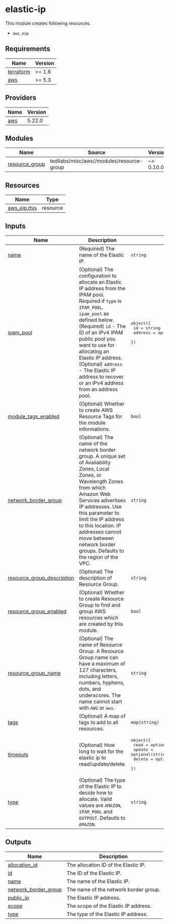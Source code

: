 # elastic-ip

This module creates following resources.

- `aws_eip`

<!-- BEGINNING OF PRE-COMMIT-TERRAFORM DOCS HOOK -->
## Requirements

| Name | Version |
|------|---------|
| <a name="requirement_terraform"></a> [terraform](#requirement\_terraform) | >= 1.6 |
| <a name="requirement_aws"></a> [aws](#requirement\_aws) | >= 5.3 |

## Providers

| Name | Version |
|------|---------|
| <a name="provider_aws"></a> [aws](#provider\_aws) | 5.22.0 |

## Modules

| Name | Source | Version |
|------|--------|---------|
| <a name="module_resource_group"></a> [resource\_group](#module\_resource\_group) | tedilabs/misc/aws//modules/resource-group | ~> 0.10.0 |

## Resources

| Name | Type |
|------|------|
| [aws_eip.this](https://registry.terraform.io/providers/hashicorp/aws/latest/docs/resources/eip) | resource |

## Inputs

| Name | Description | Type | Default | Required |
|------|-------------|------|---------|:--------:|
| <a name="input_name"></a> [name](#input\_name) | (Required) The name of the Elastic IP. | `string` | n/a | yes |
| <a name="input_ipam_pool"></a> [ipam\_pool](#input\_ipam\_pool) | (Optional) The configuration to allocate an Elastic IP address from the IPAM pool. Required if `type` is `IPAM_POOL`. `ipam_pool` as defined below.<br>    (Required) `id` - The ID of an IPv4 IPAM public pool you want to use for allocating an Elastic IP address.<br>    (Optional) `address` - The Elastic IP address to recover or an IPv4 address from an address pool. | <pre>object({<br>    id      = string<br>    address = optional(string)<br>  })</pre> | `null` | no |
| <a name="input_module_tags_enabled"></a> [module\_tags\_enabled](#input\_module\_tags\_enabled) | (Optional) Whether to create AWS Resource Tags for the module informations. | `bool` | `true` | no |
| <a name="input_network_border_group"></a> [network\_border\_group](#input\_network\_border\_group) | (Optional) The name of the network border group. A unique set of Availability Zones, Local Zones, or Wavelength Zones from which Amazon Web Services advertises IP addresses. Use this parameter to limit the IP address to this location. IP addresses cannot move between network border groups. Defaults to the region of the VPC. | `string` | `null` | no |
| <a name="input_resource_group_description"></a> [resource\_group\_description](#input\_resource\_group\_description) | (Optional) The description of Resource Group. | `string` | `"Managed by Terraform."` | no |
| <a name="input_resource_group_enabled"></a> [resource\_group\_enabled](#input\_resource\_group\_enabled) | (Optional) Whether to create Resource Group to find and group AWS resources which are created by this module. | `bool` | `true` | no |
| <a name="input_resource_group_name"></a> [resource\_group\_name](#input\_resource\_group\_name) | (Optional) The name of Resource Group. A Resource Group name can have a maximum of 127 characters, including letters, numbers, hyphens, dots, and underscores. The name cannot start with `AWS` or `aws`. | `string` | `""` | no |
| <a name="input_tags"></a> [tags](#input\_tags) | (Optional) A map of tags to add to all resources. | `map(string)` | `{}` | no |
| <a name="input_timeouts"></a> [timeouts](#input\_timeouts) | (Optional) How long to wait for the elastic ip to read/update/delete. | <pre>object({<br>    read   = optional(string, "15m")<br>    update = optional(string, "5m")<br>    delete = optional(string, "3m")<br>  })</pre> | `{}` | no |
| <a name="input_type"></a> [type](#input\_type) | (Optional) The type of the Elastic IP to decide how to allocate. Valid values are `AMAZON`, `IPAM_POOL` and `OUTPOST`. Defaults to `AMAZON`. | `string` | `"AMAZON"` | no |

## Outputs

| Name | Description |
|------|-------------|
| <a name="output_allocation_id"></a> [allocation\_id](#output\_allocation\_id) | The allocation ID of the Elastic IP. |
| <a name="output_id"></a> [id](#output\_id) | The ID of the Elastic IP. |
| <a name="output_name"></a> [name](#output\_name) | The name of the Elastic IP. |
| <a name="output_network_border_group"></a> [network\_border\_group](#output\_network\_border\_group) | The name of the network border group. |
| <a name="output_public_ip"></a> [public\_ip](#output\_public\_ip) | The Elastic IP address. |
| <a name="output_scope"></a> [scope](#output\_scope) | The scope of the Elastic IP address. |
| <a name="output_type"></a> [type](#output\_type) | The type of the Elastic IP address. |
<!-- END OF PRE-COMMIT-TERRAFORM DOCS HOOK -->
